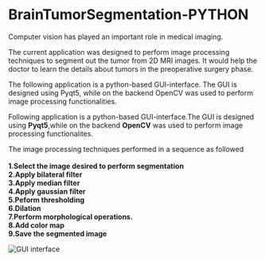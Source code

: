 # BrainTumorSegmentation-PYTHON

Computer vision has played an important role in medical imaging.

The current application was designed to perform image processing techniques to segment out the tumor from 2D MRI images. 
It would help the doctor to learn the details about tumors in the preoperative surgery phase.

The following application is a python-based GUI-interface. The GUI is designed using Pyqt5, while on the backend OpenCV was used to perform image processing functionalities.

Following application is a python-based GUI-interface.The GUI is designed using <b>Pyqt5</b>,while on the backend <b>OpenCV</b> was used to perform
image processing functionalites.

The image processing techniques performed in a sequence as followed<br/>
<br/>
<b>1.Select the image desired to perform segmentation <br/></b>
<b>2.Apply bilateral filter<br/></b>
<b>3.Apply median filter<br/></b>
<b>4.Apply gaussian filter<br/></b>
<b>5.Peform thresholding<br/></b>
<b>6.Dilation<br/></b>
<b>7.Perform morphological operations.<br/></b>
<b>8.Add color map<br/></b>
<b>9.Save the segmented image<br/></b>

![GUI interface](https://user-images.githubusercontent.com/27898184/84681701-f79fa980-af4d-11ea-976c-d6f382baeab6.PNG)
